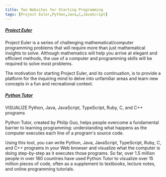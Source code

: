 ```yaml
---
title: Two Websites for Starting Programming
tags: [Project Euler,Python,Java,C,JavaScript]
---
```



##### [Project Euler](https://projecteuler.net/)

Project Euler is a series of challenging mathematical/computer programming problems that will require more than just mathematical insights to solve. Although mathematics will help you arrive at elegant and efficient methods, the use of a computer and programming skills will be required to solve most problems.

The motivation for starting Project Euler, and its continuation, is to provide a platform for the inquiring mind to delve into unfamiliar areas and learn new concepts in a fun and recreational context.
 
##### [Python Tutor](http://pythontutor.com/)

VISUALIZE Python, Java, JavaScript, TypeScript, Ruby, C, and C++ programs 

Python Tutor, created by Philip Guo, helps people overcome a fundamental barrier to learning programming: understanding what happens as the computer executes each line of a program's source code.

Using this tool, you can write Python, Java, JavaScript, TypeScript, Ruby, C, and C++ programs in your Web browser and visualize what the computer is doing step-by-step as it executes those programs. So far, over 1.5 million people in over 180 countries have used Python Tutor to visualize over 15 million pieces of code, often as a supplement to textbooks, lecture notes, and online programming tutorials.


